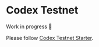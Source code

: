 # Codex Testnet

 Work in progress :construction:

 Please follow [Codex Testnet Starter](https://testnet.codex.storage).
